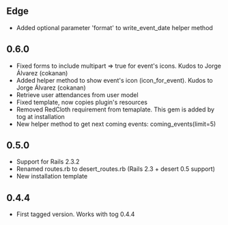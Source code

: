 Edge
----

* Added optional parameter 'format' to write_event_date helper method


0.6.0
----

* Fixed forms to include multipart => true for event's icons. Kudos to Jorge Álvarez (cokanan)
* Added helper method to show event's icon (icon_for_event). Kudos to Jorge Álvarez (cokanan)
* Retrieve user attendances from user model
* Fixed template, now copies plugin's resources
* Removed RedCloth requirement from temaplate. This gem is added by tog at installation
* New helper method to get next coming events: coming_events(limit=5)

0.5.0
----

* Support for Rails 2.3.2
* Renamed routes.rb to desert_routes.rb (Rails 2.3 + desert 0.5 support)
* New installation template

0.4.4
----

* First tagged version. Works with tog 0.4.4
